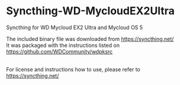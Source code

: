 # Syncthing-WD-MycloudEX2Ultra
Syncthing for WD Mycloud EX2 Ultra and Mycloud OS 5
<br>


The included binary file was downloaded from https://syncthing.net/
<br>
It was packaged with the instructions listed on https://github.com/WDCommunity/wdpksrc
<br><br>


For license and instructions how to use, please refer to https://syncthing.net/
